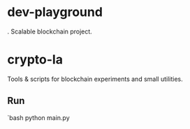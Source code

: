 # dev-playground
. Scalable blockchain project.
# crypto-la
Tools & scripts for blockchain experiments and small utilities.

## Run
`bash
python main.py
